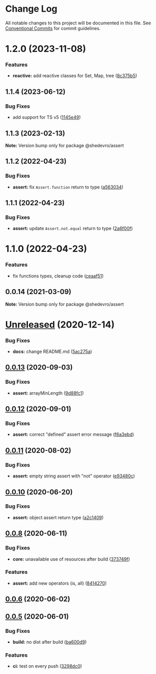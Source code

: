 # Change Log

All notable changes to this project will be documented in this file.
See [Conventional Commits](https://conventionalcommits.org) for commit guidelines.

# 1.2.0 (2023-11-08)


### Features

* **reactive:** add reactive classes for Set, Map, tree ([8c375b5](https://github.com/Shedevro/web-utils/commit/8c375b5407f1ca4ceecdd6868ae60ac0b5c8074b))





## 1.1.4 (2023-06-12)


### Bug Fixes

* add support for TS v5 ([1145e49](https://github.com/Shedevro/web-utils/commit/1145e49947858250607b93f5156f468f31980b47))





## 1.1.3 (2023-02-13)

**Note:** Version bump only for package @shedevro/assert





## 1.1.2 (2022-04-23)


### Bug Fixes

* **assert:** fix `Assert.function` return to type ([a563034](https://github.com/Shedevro/web-utils/commit/a563034c21842155dd8d60097ef6f211f7308ba2))





## 1.1.1 (2022-04-23)


### Bug Fixes

* **assert:** update `Assert.not.equal` return to type ([2a6f00f](https://github.com/Shedevro/web-utils/commit/2a6f00fcaafc1d6be5295d7f36dcb611ed37cde0))





# 1.1.0 (2022-04-23)


### Features

* fix functions types, cleanup code ([ceaaf51](https://github.com/Shedevro/web-utils/commit/ceaaf51ce335a2a3b4f0a4dc013db10fadda53ec))





## 0.0.14 (2021-03-09)

**Note:** Version bump only for package @shedevro/assert





# [Unreleased](https://github.com/Shedevro/web-utils/compare/v0.0.13...5ac275aa6230bc93933282df7d277718ee3077a3) (2020-12-14)


### Bug Fixes

* **docs:** change README.md ([5ac275a](https://github.com/Shedevro/web-utils/commit/5ac275aa6230bc93933282df7d277718ee3077a3))



## [0.0.13](https://github.com/Shedevro/web-utils/compare/v0.0.12...v0.0.13) (2020-09-03)


### Bug Fixes

* **assert:** arrayMinLength ([9d88fc1](https://github.com/Shedevro/web-utils/commit/9d88fc1ad73e68a63eeb9ce4333fb93c579b708a))



## [0.0.12](https://github.com/Shedevro/web-utils/compare/v0.0.11...v0.0.12) (2020-09-01)


### Bug Fixes

* **assert:** correct "defined" assert error message ([f6a3ebd](https://github.com/Shedevro/web-utils/commit/f6a3ebde5031e062888e00e3cbcf10fc7387ebd3))



## [0.0.11](https://github.com/Shedevro/web-utils/compare/v0.0.10...v0.0.11) (2020-08-02)


### Bug Fixes

* **assert:** empty string assert with "not" operator ([e93480c](https://github.com/Shedevro/web-utils/commit/e93480c951e31073ab63ea41323d1d9d23bf1361))



## [0.0.10](https://github.com/Shedevro/web-utils/compare/v0.0.8...v0.0.10) (2020-06-20)


### Bug Fixes

* **assert:** object assert return type ([a2c1409](https://github.com/Shedevro/web-utils/commit/a2c14096c89c1aa0703dc0351689b2b747984066))



## [0.0.8](https://github.com/Shedevro/web-utils/compare/v0.0.6...v0.0.8) (2020-06-11)


### Bug Fixes

* **core:** unavailable use of resources after build ([373749f](https://github.com/Shedevro/web-utils/commit/373749f2debb704c5eef4ccd42bba7680ce21f21))


### Features

* **assert:** add new operators (is, all) ([8414270](https://github.com/Shedevro/web-utils/commit/8414270db2edcc84a1a7c8b6329a185ddb0c58be))



## [0.0.6](https://github.com/Shedevro/web-utils/compare/v0.0.5...v0.0.6) (2020-06-02)



## [0.0.5](https://github.com/Shedevro/web-utils/compare/ba600d9b4aa68daf8856e1b86344591417ba280d...v0.0.5) (2020-06-01)


### Bug Fixes

* **build:** no dist after build ([ba600d9](https://github.com/Shedevro/web-utils/commit/ba600d9b4aa68daf8856e1b86344591417ba280d))


### Features

* **ci:** test on every push ([3298dc0](https://github.com/Shedevro/web-utils/commit/3298dc0f83e511b347766dfe418d33f8b2a460d1))
